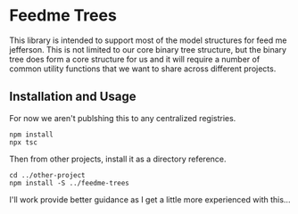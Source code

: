 # Feedme Trees

This library is intended to support most of the model structures for feed me jefferson. This is not limited to our core binary tree structure, but the binary tree does form a core structure for us and it will require a number of common utility functions that we want to share across different projects. 

## Installation and Usage

For now we aren't publshing this to any centralized registries.

```
npm install
npx tsc
```

Then from other projects, install it as a directory reference.

```
cd ../other-project
npm install -S ../feedme-trees
```

I'll work provide better guidance as I get a little more experienced with this...